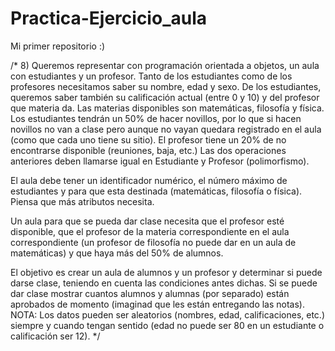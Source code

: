 # Practica-Ejercicio_aula
Mi primer repositorio :)

/* 8) Queremos representar con programación orientada a objetos, un aula con estudiantes y un profesor.
Tanto de los estudiantes como de los profesores necesitamos saber su nombre, edad y sexo. 
De los estudiantes, queremos saber también su calificación actual (entre 0 y 10) y del profesor que materia da.
Las materias disponibles son matemáticas, filosofía y física.
Los estudiantes tendrán un 50% de hacer novillos, 
por lo que si hacen novillos no van a clase pero aunque no vayan quedara registrado en el aula (como que cada uno tiene su sitio).
El profesor tiene un 20% de no encontrarse disponible (reuniones, baja, etc.)
Las dos operaciones anteriores deben llamarse igual en Estudiante y Profesor (polimorfismo).

El aula debe tener un identificador numérico, el número máximo de estudiantes y para que esta destinada 
(matemáticas, filosofía o física). Piensa que más atributos necesita.

Un aula para que se pueda dar clase necesita que el profesor esté disponible, 
que el profesor de la materia correspondiente en el aula correspondiente (un profesor de filosofía no puede dar en un aula de matemáticas)
y que haya más del 50% de alumnos.

El objetivo es crear un aula de alumnos y un profesor y determinar si puede darse clase, teniendo en cuenta las condiciones antes dichas.
Si se puede dar clase mostrar cuantos alumnos y alumnas (por separado) están aprobados de momento (imaginad que les están entregando las notas).
NOTA: Los datos pueden ser aleatorios (nombres, edad, calificaciones, etc.) siempre y cuando tengan sentido
(edad no puede ser 80 en un estudiante o calificación ser 12). */
